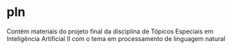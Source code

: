 # pln
Contém materiais do projeto final da disciplina de Tópicos Especiais em Inteligência Artificial II com o tema em processamento de linguagem natural
